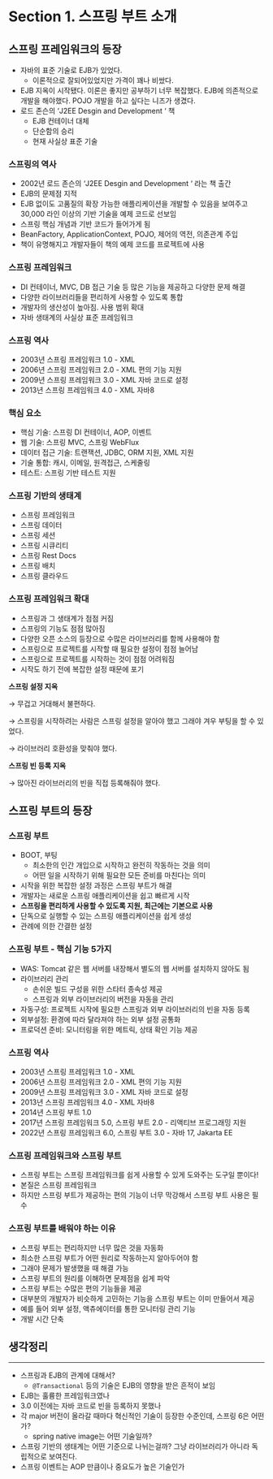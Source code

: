 # Section 1. 스프링 부트 소개

## 스프링 프레임워크의 등장

- 자바의 표준 기술로 EJB가 있었다.
    - 이론적으로 잘되어있었지만 가격이 꽤나 비쌌다.
- EJB 지옥이 시작됐다. 이론은 좋지만 공부하기 너무 복잡했다. EJB에 의존적으로 개발을 해야했다. POJO 개발을 하고 싶다는 니즈가 생겼다.
- 로드 존슨의 ‘J2EE Desgin and Development ‘ 책
    - EJB 컨테이너 대체
    - 단순함의 승리
    - 현재 사실상 표준 기술

### 스프링의 역사

- 2002년 로드 존슨의 ‘J2EE Desgin and Development ‘ 라는 책 출간
- EJB의 문제점 지적
- EJB 없이도 고품질의 확장 가능한 애플리케이션을 개발할 수 있음을 보여주고 30,000 라인 이상의 기반 기술을 예제 코드로 선보임
- 스프링 핵심 개념과 기반 코드가 들어가게 됨
- BeanFactory, ApplicationContext, POJO, 제어의 역전, 의존관계 주입
- 책이 유명해지고 개발자들이 책의 예제 코드를 프로젝트에 사용

### 스프링 프레임워크

- DI 컨테이너, MVC, DB 접근 기술 등 많은 기능을 제공하고 다양한 문제 해결
- 다양한 라이브러리들을 편리하게 사용할 수 있도록 통합
- 개발자의 생산성이 높아짐. 사용 범위 확대
- 자바 생태계의 사실상 표준 프레임워크

### 스프링 역사

- 2003년 스프링 프레임워크 1.0 - XML
- 2006년 스프링 프레임워크 2.0 - XML 편의 기능 지원
- 2009년 스프링 프레임워크 3.0 - XML 자바 코드로 설정
- 2013년 스프링 프레임워크 4.0 - XML 자바8

### 핵심 요소

- 핵심 기술: 스프링 DI 컨테이너, AOP, 이벤트
- 웹 기술: 스프링 MVC, 스프링 WebFlux
- 데이터 접근 기술: 트랜잭션, JDBC, ORM 지원, XML 지원
- 기술 통합: 캐시, 이메일, 원격접근, 스케줄링
- 테스트: 스프링 기반 테스트 지원

### 스프링 기반의 생태계

- 스프링 프레임워크
- 스프링 데이터
- 스프링 세션
- 스프링 시큐리티
- 스프링 Rest Docs
- 스프링 배치
- 스프링 클라우드

### 스프링 프레임워크 확대

- 스프링과 그 생태계가 점점 커짐
- 스프링의 기능도 점점 많아짐
- 다양한 오픈 소스의 등장으로 수많은 라이브러리를 함께 사용해야 함
- 스프링으로 프로젝트를 시작할 때 필요한 설정이 점점 늘어남
- 스프링으로 프로젝트를 시작하는 것이 점점 어려워짐
- 시작도 하기 전에 복잡한 설정 때문에 포기

**스프링 설정 지옥**

→ 무겁고 거대해서 불편하다.

→ 스프링을 시작하려는 사람은 스프링 설정을 알아야 했고 그래야 겨우 부팅을 할 수 있었다.

→ 라이브러리 호환성을 맞춰야 했다.

**스프링 빈 등록 지옥**

→ 많아진 라이브러리의 빈을 직접 등록해줘야 했다.

## 스프링 부트의 등장

### 스프링 부트

- BOOT, 부팅
    - 최소한의 인간 개입으로 시작하고 완전히 작동하는 것을 의미
    - 어떤 일을 시작하기 위해 필요한 모든 준비를 마친다는 의미
- 시작을 위한 복잡한 설정 과정은 스프링 부트가 해결
- 개발자는 새로운 스프링 애플리케이션을 쉽고 빠르게 시작
- **스프링을 편리하게 사용할 수 있도록 지원, 최근에는 기본으로 사용**
- 단독으로 실행할 수 있는 스프링 애플리케이션을 쉽게 생성
- 관례에 의한 간결한 설정

### 스프링 부트 - 핵심 기능 5가지

- WAS: Tomcat 같은 웹 서버를 내장해서 별도의 웹 서버를 설치하지 않아도 됨
- 라이브러리 관리
    - 손쉬운 빌드 구성을 위한 스타터 종속성 제공
    - 스프링과 외부 라이브러리의 버전을 자동을 관리
- 자동구성: 프로젝트 시작에 필요한 스프링과 외부 라이브러리의 빈을 자동 등록
- 외부설정: 환경에 따라 달라져야 하는 외부 설정 공통화
- 프로덕션 준비: 모니터링을 위한 메트릭, 상태 확인 기능 제공

### 스프링 역사

- 2003년 스프링 프레임워크 1.0 - XML
- 2006년 스프링 프레임워크 2.0 - XML 편의 기능 지원
- 2009년 스프링 프레임워크 3.0 - XML 자바 코드로 설정
- 2013년 스프링 프레임워크 4.0 - XML 자바8
- 2014년 스프링 부트 1.0
- 2017년 스프링 프레임워크 5.0, 스프링 부트 2.0 - 리액티브 프로그래밍 지원
- 2022년 스프링 프레임워크 6.0, 스프링 부트 3.0 - 자바 17, Jakarta EE

### 스프링 프레임워크와 스프링 부트

- 스프링 부트는 스프링 프레임워크를 쉽게 사용할 수 있게 도와주는 도구일 뿐이다!
- 본질은 스프링 프레임워크
- 하지만 스프링 부트가 제공하는 편의 기능이 너무 막강해서 스프링 부트 사용은 필수

### 스프링 부트를 배워야 하는 이유

- 스프링 부트는 편리하지만 너무 많은 것을 자동화
- 최소한 스프링 부트가 어떤 원리로 작동하는지 알아두어야 함
- 그래야 문제가 발생했을 때 해결 가능
- 스프링 부트의 원리를 이해하면 문제점을 쉽게 파악
- 스프링 부트는 수많은 편의 기능들을 제공
- 대부분의 개발자가 비슷하게 고민하는 기능을 스프링 부트는 이미 만들어서 제공
- 예를 들어 외부 설정, 액츄에이터를 통한 모니터링 관리 기능
- 개발 시간 단축

## 생각정리

---

- 스프링과 EJB의 관계에 대해서?
    - `@Transactional` 등의 기술은 EJB의 영향을 받은 흔적이 보임
- EJB는 훌륭한 프레임워크였나
- 3.0 이전에는 자바 코드로 빈을 등록하지 못했나
- 각 major 버전이 올라갈 때마다 혁신적인 기술이 등장한 수준인데, 스프링 6은 어떤가?
    - spring native image는 어떤 기술일까?
- 스프링 기반의 생태계는 어떤 기준으로 나뉘는걸까? 그냥 라이브러리가 아니라 독립적으로 보여진다.
- 스프링 이벤트는 AOP 만큼이나 중요도가 높은 기술인가
